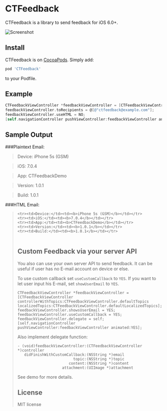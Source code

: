 CTFeedback
==========

CTFeedback is a library to send feedback for iOS 6.0+.

![Screenshot](https://raw.github.com/rizumita/CTFeedback/master/CTFeedback.png)

Install
----------
CTFeedback is on [CocoaPods](http://cocoapods.org). Simply add:

```Ruby
pod 'CTFeedback'
```

to your Podfile.

Example
----------
```Objective-C
CTFeedbackViewController *feedbackViewController = [CTFeedbackViewController controllerWithTopics:CTFeedbackViewController.defaultTopics localizedTopics:CTFeedbackViewController.defaultLocalizedTopics];
feedbackViewController.toRecipients = @[@"ctfeedback@example.com"];
feedbackViewController.useHTML = NO;
[self.navigationController pushViewController:feedbackViewController animated:YES];
```

Sample Output
----------

###Plaintext Email:

> Device: iPhone 5s (GSM)

> iOS: 7.0.4

> App: CTFeedbackDemo

> Version: 1.0.1

> Build: 1.0.1

###HTML Email:

><table cellspacing=0 cellpadding=0>
	<tr><td>Device:</td><td><b>iPhone 5s (GSM)</b></td></tr>
	<tr><td>iOS:</td><td><b>7.0.4</b></td></tr>
	<tr><td>App:</td><td><b>CTFeedbackDemo</b></td></tr>
	<tr><td>Version:</td><td><b>1.0.1</b></td></tr>
	<tr><td>Build:</td><td><b>1.0.1</b></td></tr>
</table>

Custom Feedback via your server API
----------

You also can use your own server API to send feedback.
It can be useful if user has no E-mail account on device or else.

To use custom callback set `useCustomCallback` to `YES`.
If you want to let user input his E-mail, set `showUserEmail` to `YES`.


```
CTFeedbackViewController *feedbackViewController = [CTFeedbackViewController controllerWithTopics:CTFeedbackViewController.defaultTopics localizedTopics:CTFeedbackViewController.defaultLocalizedTopics];
feedbackViewController.showsUserEmail = YES;
feedbackViewController.useCustomCallback = YES;
feedbackViewController.delegate = self;
[self.navigationController pushViewController:feedbackViewController animated:YES];
```

Also implement delegate function: 
```
- (void)feedbackViewController:(CTFeedbackViewController *)controller
   didFinishWithCustomCallback:(NSString *)email
                         topic:(NSString *)topic
                       content:(NSString *)content
                    attachment:(UIImage *)attachment
```

See demo for more details.

License
----------

MIT license
